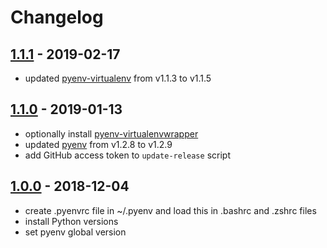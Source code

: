 # Changelog

## [1.1.1] - 2019-02-17

* updated [pyenv-virtualenv] from v1.1.3 to v1.1.5

## [1.1.0] - 2019-01-13

* optionally install [pyenv-virtualenvwrapper]
* updated [pyenv] from v1.2.8 to v1.2.9
* add GitHub access token to `update-release` script

## [1.0.0] - 2018-12-04

* create .pyenvrc file in ~/.pyenv and load this in .bashrc and .zshrc files
* install Python versions
* set pyenv global version

[pyenv]: https://github.com/pyenv/pyenv
[pyenv-virtualenv]: https://github.com/pyenv/pyenv-virtualenv
[pyenv-virtualenvwrapper]: https://github.com/pyenv/pyenv-virtualenvwrapper
[1.1.1]: https://github.com/markosamuli/ansible-pyenv/releases/tag/v1.1.1
[1.1.0]: https://github.com/markosamuli/ansible-pyenv/releases/tag/v1.1.0
[1.0.0]: https://github.com/markosamuli/ansible-pyenv/releases/tag/v1.0.0

